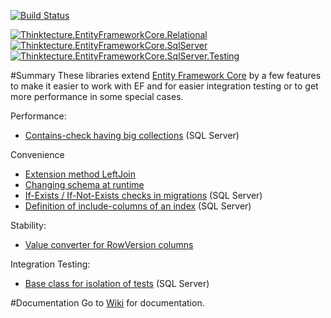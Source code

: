 [![Build Status](https://dev.azure.com/pawelgerr/Thinktecture.EntityFrameworkCore/_apis/build/status/Thinktecture.EntityFrameworkCore/Thinktecture.EntityFrameworkCore%20CI?branchName=master)](https://dev.azure.com/pawelgerr/Thinktecture.EntityFrameworkCore/_build/latest?definitionId=4&branchName=master)
  
[![Thinktecture.EntityFrameworkCore.Relational](https://img.shields.io/nuget/v/Thinktecture.EntityFrameworkCore.Relational.svg?label=Thinktecture.EntityFrameworkCore.Relational&maxAge=3600)](https://www.nuget.org/packages/Thinktecture.EntityFrameworkCore.Relational/)  
[![Thinktecture.EntityFrameworkCore.SqlServer](https://img.shields.io/nuget/v/Thinktecture.EntityFrameworkCore.SqlServer.svg?label=Thinktecture.EntityFrameworkCore.SqlServer&maxAge=3600)](https://www.nuget.org/packages/Thinktecture.EntityFrameworkCore.SqlServer/)  
[![Thinktecture.EntityFrameworkCore.SqlServer.Testing](https://img.shields.io/nuget/v/Thinktecture.EntityFrameworkCore.SqlServer.Testing.svg?label=Thinktecture.EntityFrameworkCore.SqlServer.Testing&maxAge=3600)](https://www.nuget.org/packages/Thinktecture.EntityFrameworkCore.SqlServer.Testing/)

#Summary
These libraries extend [Entity Framework Core](https://docs.microsoft.com/en-us/ef/core/) by a few features to make it easier to work with EF and for easier integration testing or to get more performance in some special cases.

Performance:
* [Contains-check having big collections](https://dev.azure.com/pawelgerr/Thinktecture.EntityFrameworkCore/_wiki/wikis/Thinktecture.EntityFrameworkCore.wiki?wikiVersion=GBwikiMaster&pagePath=%2FContains%252Dcheck%20having%20big%20collections) (SQL Server)

Convenience
* [Extension method LeftJoin](https://dev.azure.com/pawelgerr/Thinktecture.EntityFrameworkCore/_wiki/wikis/Thinktecture.EntityFrameworkCore.wiki?wikiVersion=GBwikiMaster&pagePath=%2FExtension%20method%20LeftJoin)
* [Changing schema at runtime](https://dev.azure.com/pawelgerr/Thinktecture.EntityFrameworkCore/_wiki/wikis/Thinktecture.EntityFrameworkCore.wiki?wikiVersion=GBwikiMaster&pagePath=%2FChanging%20schema%20at%20runtime)
* [If-Exists / If-Not-Exists checks in migrations](https://dev.azure.com/pawelgerr/Thinktecture.EntityFrameworkCore/_wiki/wikis/Thinktecture.EntityFrameworkCore.wiki?wikiVersion=GBwikiMaster&pagePath=%2FIf%252D(Not%252D)Exists%20checks%20in%20migrations) (SQL Server)
* [Definition of include-columns of an index](https://dev.azure.com/pawelgerr/Thinktecture.EntityFrameworkCore/_wiki/wikis/Thinktecture.EntityFrameworkCore.wiki?wikiVersion=GBwikiMaster&pagePath=%2FDefinition%20of%20include%252Dcolumns%20of%20an%20index) (SQL Server)

Stability:
* [Value converter for RowVersion columns](https://dev.azure.com/pawelgerr/Thinktecture.EntityFrameworkCore/_wiki/wikis/Thinktecture.EntityFrameworkCore.wiki?wikiVersion=GBwikiMaster&pagePath=%2FValue%20converter%20for%20RowVersion%20columns) 

Integration Testing:
* [Base class for isolation of tests](https://dev.azure.com/pawelgerr/Thinktecture.EntityFrameworkCore/_wiki/wikis/Thinktecture.EntityFrameworkCore.wiki?wikiVersion=GBwikiMaster&pagePath=%2FBase%20class%20for%20isolation%20of%20tests) (SQL Server)

#Documentation
Go to [Wiki](https://dev.azure.com/pawelgerr/Thinktecture.EntityFrameworkCore/_wiki/wikis) for documentation.
